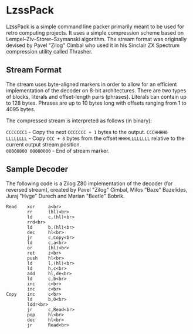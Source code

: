 # LzssPack

LzssPack is a simple command line packer primarily meant to be used for retro computing projects. It uses a simple compression scheme based on Lempel–Ziv–Storer–Szymanski algorithm. The stream format was originally devised by Pavel "Zilog" Cimbal who used it in his Sinclair ZX Spectrum compression utility called Thrasher.

## Stream Format

The stream uses byte-aligned markers in order to allow for an efficient implementation of the decoder on 8-bit architectures. There are two types of blocks, literals and offset-length pairs (phrases). Literals can contain up to 128 bytes. Phrases are up to 10 bytes long with offsets ranging from 1 to 4095 bytes.

The compressed stream is interpreted as follows (in binary):

`CCCCCCC1` - Copy the next `CCCCCCC + 1` bytes to the output.
`CCCHHHH0 LLLLLLLL` - Copy `CCC + 3` bytes from the offset `HHHHLLLLLLLL` relative to the current output stream position.<br>
`00000000 00000000` - End of stream marker.

## Sample Decoder

The following code is a Zilog Z80 implementation of the decoder (for reversed stream), created by Pavel "Zilog" Cimbal, Milos "Baze" Bazelides, Juraj "Hvge" Durech and Marian "Beetle" Bobrik.

```
Read    xor     a<br>
        rr      (hl)<br>
        ld      c,(hl)<br>
        rrd<br>
        ld      b,(hl)<br>
        dec     hl<br>
        jr      c,Copy<br>
        ld      c,a<br>
        or      (hl)<br>
        ret     z<br>
        push    hl<br>
        ld      l,(hl)<br>
        ld      h,c<br>
        add     hl,de<br>
        ld      c,b<br>
        inc     c<br>
        inc     c<br>
Copy    inc     c<br>
        ld      b,0<br>
        lddr<br>
        jr      c,Read<br>
        pop     hl<br>
        dec     hl<br>
        jr      Read<br>
```

